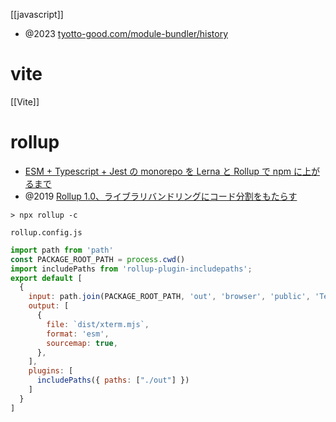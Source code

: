 [[javascript]]

- @2023 [tyotto-good.com/module-bundler/history](https://tyotto-good.com/module-bundler/history)

# vite
[[Vite]]

# rollup
- [ESM + Typescript + Jest の monorepo を Lerna と Rollup で npm に上がるまで](https://zenn.dev/mkpoli/articles/1d11ee2edd5bee#rollup-%E3%82%92%E4%BD%BF%E3%81%86)
- @2019 [Rollup 1.0、ライブラリバンドリングにコード分割をもたらす](https://www.infoq.com/jp/news/2019/05/rollup-code-splitting/)

```
> npx rollup -c
```

`rollup.config.js`
```js
import path from 'path'
const PACKAGE_ROOT_PATH = process.cwd()
import includePaths from 'rollup-plugin-includepaths';
export default [
  {
    input: path.join(PACKAGE_ROOT_PATH, 'out', 'browser', 'public', 'Terminal.mjs'),
    output: [
      {
        file: `dist/xterm.mjs`,
        format: 'esm',
        sourcemap: true,
      },
    ],
    plugins: [
      includePaths({ paths: ["./out"] })
    ]
  }
]
```
